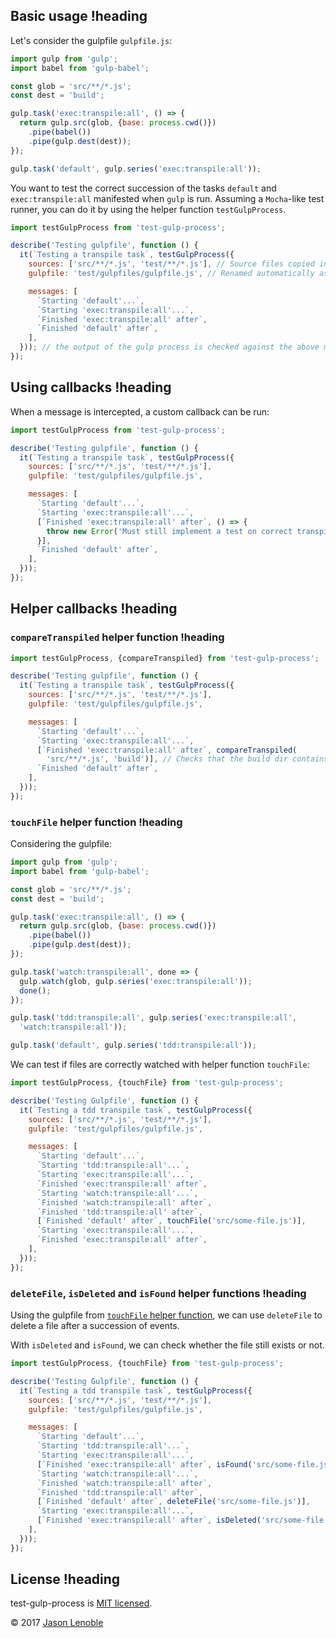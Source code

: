 ## Basic usage !heading

Let's consider the gulpfile `gulpfile.js`:

```js
import gulp from 'gulp';
import babel from 'gulp-babel';

const glob = 'src/**/*.js';
const dest = 'build';

gulp.task('exec:transpile:all', () => {
  return gulp.src(glob, {base: process.cwd()})
    .pipe(babel())
    .pipe(gulp.dest(dest));
});

gulp.task('default', gulp.series('exec:transpile:all'));
```

You want to test the correct succession of the tasks `default` and  `exec:transpile:all` manifested when `gulp` is run. Assuming a `Mocha`-like test runner, you can do it by using the helper function `testGulpProcess`.

```js
import testGulpProcess from 'test-gulp-process';

describe('Testing gulpfile', function () {
  it(`Testing a transpile task`, testGulpProcess({
    sources: ['src/**/*.js', 'test/**/*.js'], // Source files copied into a tmp directory
    gulpfile: 'test/gulpfiles/gulpfile.js', // Renamed automatically as gulpfile.babel.js into the tmp directory

    messages: [
      `Starting 'default'...`,
      `Starting 'exec:transpile:all'...`,
      `Finished 'exec:transpile:all' after`,
      `Finished 'default' after`,
    ],
  })); // the output of the gulp process is checked against the above messages
});
```

## Using callbacks !heading

When a message is intercepted, a custom callback can be run:

```js
import testGulpProcess from 'test-gulp-process';

describe('Testing gulpfile', function () {
  it(`Testing a transpile task`, testGulpProcess({
    sources: ['src/**/*.js', 'test/**/*.js'],
    gulpfile: 'test/gulpfiles/gulpfile.js',

    messages: [
      `Starting 'default'...`,
      `Starting 'exec:transpile:all'...`,
      [`Finished 'exec:transpile:all' after`, () => {
        throw new Error('Must still implement a test on correct transpilation')
      }],
      `Finished 'default' after`,
    ],
  }));
});
```

## Helper callbacks !heading

### `compareTranspiled` helper function !heading

```js
import testGulpProcess, {compareTranspiled} from 'test-gulp-process';

describe('Testing gulpfile', function () {
  it(`Testing a transpile task`, testGulpProcess({
    sources: ['src/**/*.js', 'test/**/*.js'],
    gulpfile: 'test/gulpfiles/gulpfile.js',

    messages: [
      `Starting 'default'...`,
      `Starting 'exec:transpile:all'...`,
      [`Finished 'exec:transpile:all' after`, compareTranspiled(
        'src/**/*.js', 'build')], // Checks that the build dir contains the transpiled files from 'src/**/*.js'
      `Finished 'default' after`,
    ],
  }));
});
```
### `touchFile` helper function !heading

Considering the gulpfile:

```js
import gulp from 'gulp';
import babel from 'gulp-babel';

const glob = 'src/**/*.js';
const dest = 'build';

gulp.task('exec:transpile:all', () => {
  return gulp.src(glob, {base: process.cwd()})
    .pipe(babel())
    .pipe(gulp.dest(dest));
});

gulp.task('watch:transpile:all', done => {
  gulp.watch(glob, gulp.series('exec:transpile:all'));
  done();
});

gulp.task('tdd:transpile:all', gulp.series('exec:transpile:all',
  'watch:transpile:all'));

gulp.task('default', gulp.series('tdd:transpile:all'));
```

We can test if files are correctly watched with helper function `touchFile`:

```js
import testGulpProcess, {touchFile} from 'test-gulp-process';

describe('Testing Gulpfile', function () {
  it(`Testing a tdd transpile task`, testGulpProcess({
    sources: ['src/**/*.js', 'test/**/*.js'],
    gulpfile: 'test/gulpfiles/gulpfile.js',

    messages: [
      `Starting 'default'...`,
      `Starting 'tdd:transpile:all'...`,
      `Starting 'exec:transpile:all'...`,
      `Finished 'exec:transpile:all' after`,
      `Starting 'watch:transpile:all'...`,
      `Finished 'watch:transpile:all' after`,
      `Finished 'tdd:transpile:all' after`,
      [`Finished 'default' after`, touchFile('src/some-file.js')],
      `Starting 'exec:transpile:all'...`,
      `Finished 'exec:transpile:all' after`,
    ],
  }));
});
```

### `deleteFile`, `isDeleted` and `isFound` helper functions !heading

Using the gulpfile from [`touchFile` helper function](#touchfile-helper-function), we can use `deleteFile` to delete a file after a succession of events.

With `isDeleted` and `isFound`, we can check whether the file still exists or not.

```js
import testGulpProcess, {touchFile} from 'test-gulp-process';

describe('Testing Gulpfile', function () {
  it(`Testing a tdd transpile task`, testGulpProcess({
    sources: ['src/**/*.js', 'test/**/*.js'],
    gulpfile: 'test/gulpfiles/gulpfile.js',

    messages: [
      `Starting 'default'...`,
      `Starting 'tdd:transpile:all'...`,
      `Starting 'exec:transpile:all'...`,
      [`Finished 'exec:transpile:all' after`, isFound('src/some-file.js')],
      `Starting 'watch:transpile:all'...`,
      `Finished 'watch:transpile:all' after`,
      `Finished 'tdd:transpile:all' after`,
      [`Finished 'default' after`, deleteFile('src/some-file.js')],
      `Starting 'exec:transpile:all'...`,
      [`Finished 'exec:transpile:all' after`, isDeleted('src/some-file.js')],
    ],
  }));
});
```

## License !heading

test-gulp-process is [MIT licensed](./LICENSE).

© 2017 [Jason Lenoble](mailto:jason.lenoble@gmail.com)
